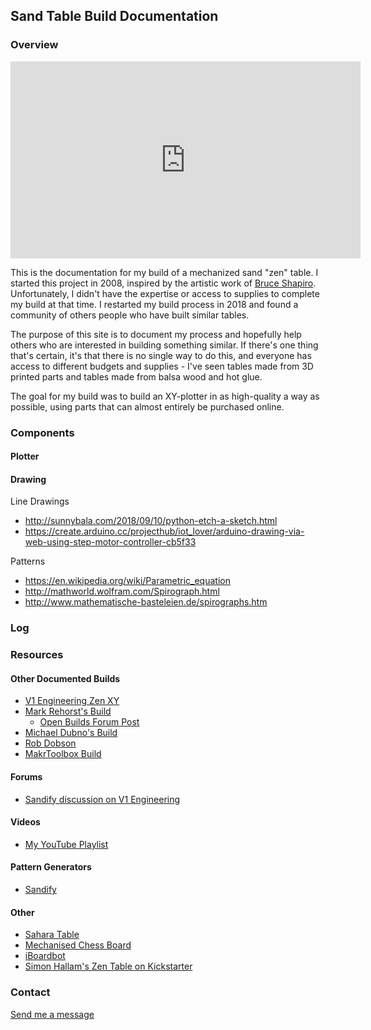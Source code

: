 ## Sand Table Build Documentation

### Overview

<iframe width="560" height="315" src="https://www.youtube.com/embed/sy8t8-dTqo4" frameborder="0" allow="accelerometer; autoplay; encrypted-media; gyroscope; picture-in-picture" allowfullscreen></iframe>

This is the documentation for my build of a mechanized sand "zen" table. I started this project in 2008,
inspired by the artistic work of [Bruce Shapiro](http://www.taomc.com). Unfortunately, I didn't have the
expertise or access to supplies to complete my build at that time. I restarted my build process in 2018
and found a community of others people who have built similar tables.

The purpose of this site is to document my process and hopefully help others who are interested in building
something similar. If there's one thing that's certain, it's that there is no single way to do this, and
everyone has access to different budgets and supplies - I've seen tables made from 3D printed parts and
tables made from balsa wood and hot glue.

The goal for my build was to build an XY-plotter in as high-quality a way as possible, using parts that can
almost entirely be purchased online.


### Components
#### Plotter


#### Drawing

Line Drawings
 - http://sunnybala.com/2018/09/10/python-etch-a-sketch.html
 - https://create.arduino.cc/projecthub/iot_lover/arduino-drawing-via-web-using-step-motor-controller-cb5f33

Patterns
 - https://en.wikipedia.org/wiki/Parametric_equation
 - http://mathworld.wolfram.com/Spirograph.html
 - http://www.mathematische-basteleien.de/spirographs.htm



### Log

### Resources

#### Other Documented Builds

 - [V1 Engineering Zen XY](https://www.v1engineering.com/zenxy/)
 - [Mark Rehorst's Build](https://drmrehorst.blogspot.com/2018/10/a-3d-printed-sand-table-spice-must-flow.html)
   - [Open Builds Forum Post](https://openbuilds.com/builds/the-spice-must-flow-a-corexy-sand-table.7807/)
 - [Michael Dubno's Build](http://dubno.com/sandtable/index.html)
 - [Rob Dobson](https://robdobson.com/2017/02/a-line-in-the-sand/)
 - [MakrToolbox Build](https://www.instructables.com/id/Zen-Garden-CNC-End-Table/)

#### Forums

 - [Sandify discussion on V1 Engineering](https://www.v1engineering.com/forum/topic/does-this-count-as-a-build)

#### Videos

- [My YouTube Playlist](https://www.youtube.com/playlist?list=PLvB5haKJbU3gAIbd7pgwSGlissy1iIUOg)

#### Pattern Generators

- [Sandify](https://jeffeb3.github.io/sandify/)

#### Other

- [Sahara Table](https://saharatable.com)
- [Mechanised Chess Board](https://github.com/2083008/GhostChess)
- [iBoardbot](https://www.jjrobots.com/the-iboardbot/)
- [Simon Hallam's Zen Table on Kickstarter](https://www.kickstarter.com/projects/fnbrit/zen-table)

### Contact

[Send me a message](https://markroland.com/contact)
